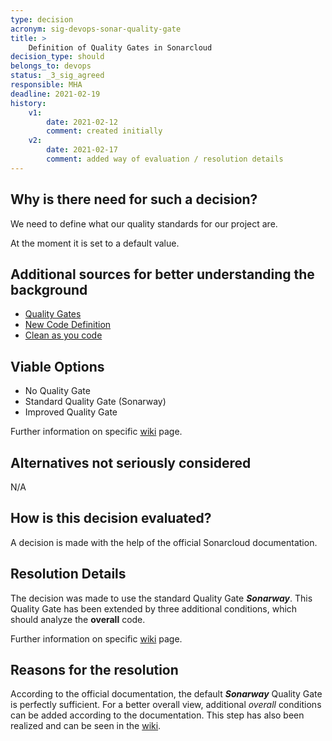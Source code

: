 ```yaml
---
type: decision
acronym: sig-devops-sonar-quality-gate
title: >
    Definition of Quality Gates in Sonarcloud
decision_type: should
belongs_to: devops
status: _3_sig_agreed
responsible: MHA
deadline: 2021-02-19
history:
    v1:
        date: 2021-02-12
        comment: created initially
    v2: 
        date: 2021-02-17
        comment: added way of evaluation / resolution details
---
```


## Why is there need for such a decision?

We need to define what our quality standards for our project are.

At the moment it is set to a default value.

## Additional sources for better understanding the background

- [Quality Gates](https://sonarcloud.io/documentation/user-guide/quality-gates/)
- [New Code Definition](https://sonarcloud.io/documentation/user-guide/new-code/)
- [Clean as you code](https://sonarcloud.io/documentation/user-guide/clean-as-you-code/)


## Viable Options

- No Quality Gate
- Standard Quality Gate (Sonarway)
- Improved Quality Gate  

Further information on specific [wiki](https://github.com/EVATool/evatool-backend/wiki/Sonarcloud-Quality-Gates) page.


## Alternatives not seriously considered

N/A


## How is this decision evaluated?

A decision is made with the help of the official Sonarcloud documentation.

 
## Resolution Details

The decision was made to use the standard Quality Gate ***Sonarway***. This Quality Gate has been extended by three 
additional conditions, which should analyze the **overall** code.

Further information on specific [wiki](https://github.com/EVATool/evatool-backend/wiki/Sonarcloud-Quality-Gates) page.


## Reasons for the resolution

According to the official documentation, the default ***Sonarway*** Quality Gate is perfectly sufficient. For a better 
overall view, additional *overall* conditions can be added according to the documentation. This step has also been realized 
and can be seen in the [wiki](https://github.com/EVATool/evatool-backend/wiki/Sonarcloud-Quality-Gates).

